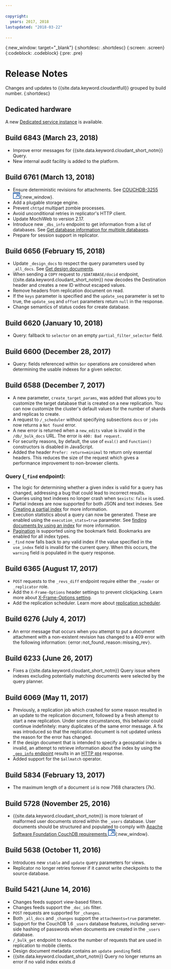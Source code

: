 ```yaml
---

copyright:
  years: 2017, 2018
lastupdated: "2018-03-22"

---
```


{:new_window: target="_blank"}
{:shortdesc: .shortdesc}
{:screen: .screen}
{:codeblock: .codeblock}
{:pre: .pre}

<!-- Acrolinx: 2017-07-13 -->

# Release Notes

Changes and updates to {{site.data.keyword.cloudantfull}} grouped by build number.
{:shortdesc}

## Dedicated hardware

A new [Dedicated service instance](../offerings/bluemix.html#dedicated-plan) is available.

## Build 6843 (March 23, 2018)

- Improve error messages for {{site.data.keyword.cloudant_short_notm}} Query. 
- New internal audit facility is added to the platform.

## Build 6761 (March 13, 2018)

- Ensure deterministic revisions for attachments. See [COUCHDB-3255 ![External link icon](../images/launch-glyph.svg "External link icon")](https://issues.apache.org/jira/browse/COUCHDB-3255){:new_window}.
- Add a plugable storage engine.
- Prevent `chttpd` multipart zombie processes.
- Avoid unconditional retries in replicator's HTTP client.
- Update MochiWeb to version 2.17.
- Introduce new `_dbs_info` endpoint to get information from a list of databases. See 
[Get database information for multiple databases](../api/database.html#get-database-information-for-multiple-databases).
- Prepare for session support in replicator.

## Build 6656 (February 15, 2018)

- Update `_design_docs` to respect the query parameters used by `_all_docs`. See [Get design documents](../api/database.html#get-design-documents).
- When sending a `COPY` request to `/$DATABASE/docid` endpoint, {{site.data.keyword.cloudant_short_notm}} now decodes the Destination header and creates a new ID without escaped values.
- Remove headers from replication document on read.
- If the `keys` parameter is specified and the `update_seq` parameter is set to true, the `update_seq` and `offset` parameters return `null` in the response. 
- Change semantics of status codes for create database.

## Build 6620 (January 10, 2018)

- Query: fallback to `selector` on an empty `partial_filter_selector` field.

## Build 6600 (December 28, 2017)

- Query: fields referenced within `$or` operations are considered when determining the usable 
indexes for a given selector.

## Build 6588 (December 7, 2017)

- A new parameter, `create_target_params`, was added that allows you to customize the target database
that is created on a new replication. You can now customize the cluster's default values for the number of shards and
replicas to create.
- A request to `/_scheduler` without specifying subsections `docs` or `jobs` now returns a `Not found` error.
- A new error is returned when a `new_edits` value is invalid in the `/db/_bulk_docs` URL. The error is `400: Bad request.`
- For security reasons, by default, the use of `eval()` and `Function()` constructors is disabled in 
JavaScript.
- Added the header `Prefer: return=minimal` to return only essential headers. This reduces the size of the request which gives a performance improvement to non-browser clients.

### Query (<code>_find</code> endpoint):

- The logic for determining whether a given index is valid for a query has changed, addressing a bug that could lead to incorrect results. 
- Queries using text indexes no longer crash when `$exists`: `false` is used.
- Partial indexes are now supported for both JSON and text indexes. See  [Creating a partial index](../api/cloudant_query.html#creating-a-partial-index) for more information.
- Execution statistics about a query can now be generated. These are enabled using the `execution_stats=true` parameter. See [finding documents by using an index](../api/cloudant_query.html#finding-documents-by-using-an-index) for more information.
- [Pagination](../api/cloudant_query.html#pagination) is supported using the bookmark field. Bookmarks are enabled for all index types.
- `_find` now falls back to any valid index if the value specified in the `use_index`
field is invalid for the current query. When this occurs, the `warning` field is populated in the query response.

## Build 6365 (August 17, 2017)

- `POST` requests to the `_revs_diff` endpoint require either the `_reader` or `_replicator` role.
- Add the `X-Frame-Options` header settings to prevent clickjacking. Learn more about [X-Frame-Options setting](/docs/services/Cloudant/release_info/deprecations.html#x-frame-options-setting).
- Add the replication scheduler. Learn more about [replication scheduler](/docs/services/Cloudant/api/advanced_replication.html#the-replication-scheduler).   

## Build 6276 (July 4, 2017)

- An error message that occurs when you attempt to put a document attachment with a non-existent revision has changed
to a 409 error with the following information: `{`error`:`not_found`,`reason`:`missing_rev`}`.

## Build 6233 (June 26, 2017)

- Fixes a {{site.data.keyword.cloudant_short_notm}} Query issue where indexes excluding potentially matching documents were selected by the query planner.

## Build 6069 (May 11, 2017)

- Previously, a replication job which crashed for some reason resulted in an update to the replication document,
  followed by a fresh attempt to start a new replication.
  Under some circumstances,
  this behavior could continue indefinitely: many duplicates of the same error message.
  A fix was introduced so that the replication document is not updated unless the reason for the error has changed.
- If the design document that is intended to specify a geospatial index is invalid,
  an attempt to retrieve information about the index by using
  the [`_geo_info` endpoint](../api/cloudant-geo.html#obtaining-information-about-a-cloudant-geo-index)
  results in an [HTTP `404`](../api/http.html#404) response.
- Added support for the `$allmatch` operator.

## Build 5834 (February 13, 2017)

- The maximum length of a document `id` is now 7168 characters (7k).

## Build 5728 (November 25, 2016)

- {{site.data.keyword.cloudant_short_notm}} is more tolerant of malformed user documents stored within the `_users` database.
  User documents should be structured and populated to comply with
  [Apache Software Foundation CouchDB requirements ![External link icon](../images/launch-glyph.svg "External link icon")](http://docs.couchdb.org/en/2.0.0/intro/security.html#users-documents){:new_window}.

## Build 5638 (October 11, 2016)

-   Introduces new `stable` and `update` query parameters for views.
-   Replicator no longer retries forever if it cannot write checkpoints to the source database.

## Build 5421 (June 14, 2016)

-	Changes feeds support view-based filters.
-	Changes feeds support the `_doc_ids` filter.
-	`POST` requests are supported for `_changes`.
-	Both `_all_docs` and `_changes` support the `attachments=true` parameter.
-	Support for the CouchDB 1.6 `_users` database features, including server-side hashing of passwords when documents are created in the `_users` database.
-	`/_bulk_get` endpoint to reduce the number of requests that are used in replication to mobile clients.
-	Design document metadata contains an `update pending` field.
-	{{site.data.keyword.cloudant_short_notm}} Query no longer returns an error if no valid index exists.d
